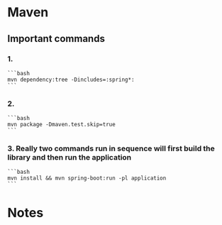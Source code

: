 # Maven

## Important commands

### 1. 
    ```bash 
    mvn dependency:tree -Dincludes=:spring*:
    ```
### 2. 
    ```bash 
    mvn package -Dmaven.test.skip=true
    ```
### 3. Really two commands run in sequence will first build the library and then run the application
    ```bash 
    mvn install && mvn spring-boot:run -pl application
    ```

# Notes

## 